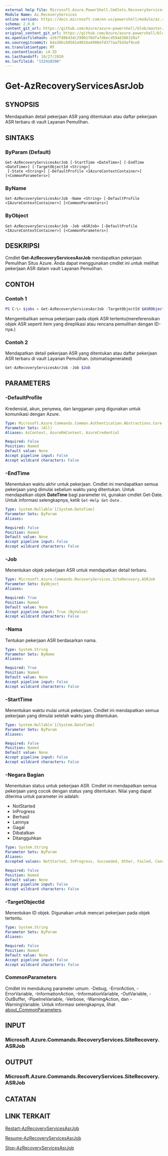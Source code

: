 ```yaml
---
external help file: Microsoft.Azure.PowerShell.Cmdlets.RecoveryServices.SiteRecovery.dll-Help.xml
Module Name: Az.RecoveryServices
online version: https://docs.microsoft.com/en-us/powershell/module/az.recoveryservices/get-azrecoveryservicesasrjob
schema: 2.0.0
content_git_url: https://github.com/Azure/azure-powershell/blob/master/src/RecoveryServices/RecoveryServices/help/Get-AzRecoveryServicesAsrJob.md
original_content_git_url: https://github.com/Azure/azure-powershell/blob/master/src/RecoveryServices/RecoveryServices/help/Get-AzRecoveryServicesAsrJob.md
ms.openlocfilehash: a367fd8643dc29901f8dfafdbecd59a8386320a7
ms.sourcegitcommit: b4a38bcb0501a9016a4998efd377aa75d3ef9ce8
ms.translationtype: MT
ms.contentlocale: id-ID
ms.lasthandoff: 10/27/2020
ms.locfileid: "132410396"
---
```

# Get-AzRecoveryServicesAsrJob

## SYNOPSIS
Mendapatkan detail pekerjaan ASR yang ditentukan atau daftar pekerjaan ASR terbaru di vault Layanan Pemulihan.

## SINTAKS

### ByParam (Default)
```
Get-AzRecoveryServicesAsrJob [-StartTime <DateTime>] [-EndTime <DateTime>] [-TargetObjectId <String>]
 [-State <String>] [-DefaultProfile <IAzureContextContainer>] [<CommonParameters>]
```

### ByName
```
Get-AzRecoveryServicesAsrJob -Name <String> [-DefaultProfile <IAzureContextContainer>] [<CommonParameters>]
```

### ByObject
```
Get-AzRecoveryServicesAsrJob -Job <ASRJob> [-DefaultProfile <IAzureContextContainer>] [<CommonParameters>]
```

## DESKRIPSI
Cmdlet **Get-AzRecoveryServicesAsrJob** mendapatkan pekerjaan Pemulihan Situs Azure.
Anda dapat menggunakan cmdlet ini untuk melihat pekerjaan ASR dalam vault Layanan Pemulihan.

## CONTOH

### Contoh 1
```powershell
PS C:\> $jobs = Get-AzRecoveryServicesAsrJob -TargetObjectId $ASRObjectId
```

Mengembalikan semua pekerjaan pada objek ASR tertentu(mereferensikan objek ASR seperti item yang direplikasi atau rencana pemulihan dengan ID-nya.) 

### Contoh 2

Mendapatkan detail pekerjaan ASR yang ditentukan atau daftar pekerjaan ASR terbaru di vault Layanan Pemulihan. (otomatisgenerated)

```powershell <!-- Aladdin Generated Example --> 
Get-AzRecoveryServicesAsrJob -Job $Job
```

## PARAMETERS

### -DefaultProfile
Kredensial, akun, penyewa, dan langganan yang digunakan untuk komunikasi dengan Azure.


```yaml
Type: Microsoft.Azure.Commands.Common.Authentication.Abstractions.Core.IAzureContextContainer
Parameter Sets: (All)
Aliases: AzContext, AzureRmContext, AzureCredential

Required: False
Position: Named
Default value: None
Accept pipeline input: False
Accept wildcard characters: False
```

### -EndTime
Menentukan waktu akhir untuk pekerjaan.
Cmdlet ini mendapatkan semua pekerjaan yang dimulai sebelum waktu yang ditentukan.
Untuk mendapatkan objek **DateTime** bagi parameter ini, gunakan cmdlet Get-Date.
Untuk informasi selengkapnya, ketik `Get-Help Get-Date` .

```yaml
Type: System.Nullable`1[System.DateTime]
Parameter Sets: ByParam
Aliases:

Required: False
Position: Named
Default value: None
Accept pipeline input: False
Accept wildcard characters: False
```

### -Job
Menentukan objek pekerjaan ASR untuk mendapatkan detail terbaru.

```yaml
Type: Microsoft.Azure.Commands.RecoveryServices.SiteRecovery.ASRJob
Parameter Sets: ByObject
Aliases:

Required: True
Position: Named
Default value: None
Accept pipeline input: True (ByValue)
Accept wildcard characters: False
```

### -Nama
Tentukan pekerjaan ASR berdasarkan nama.

```yaml
Type: System.String
Parameter Sets: ByName
Aliases:

Required: True
Position: Named
Default value: None
Accept pipeline input: False
Accept wildcard characters: False
```

### -StartTime
Menentukan waktu mulai untuk pekerjaan.
Cmdlet ini mendapatkan semua pekerjaan yang dimulai setelah waktu yang ditentukan.

```yaml
Type: System.Nullable`1[System.DateTime]
Parameter Sets: ByParam
Aliases:

Required: False
Position: Named
Default value: None
Accept pipeline input: False
Accept wildcard characters: False
```

### -Negara Bagian
Menentukan status untuk pekerjaan ASR.
Cmdlet ini mendapatkan semua pekerjaan yang cocok dengan status yang ditentukan.
Nilai yang dapat diterima untuk parameter ini adalah:

- NotStarted
- InProgress
- Berhasil
- Lainnya
- Gagal
- Dibatalkan
- Ditangguhkan

```yaml
Type: System.String
Parameter Sets: ByParam
Aliases:
Accepted values: NotStarted, InProgress, Succeeded, Other, Failed, Cancelled, Suspended

Required: False
Position: Named
Default value: None
Accept pipeline input: False
Accept wildcard characters: False
```

### -TargetObjectId
Menentukan ID objek. Digunakan untuk mencari pekerjaan pada objek tertentu.

```yaml
Type: System.String
Parameter Sets: ByParam
Aliases:

Required: False
Position: Named
Default value: None
Accept pipeline input: False
Accept wildcard characters: False
```

### CommonParameters
Cmdlet ini mendukung parameter umum: -Debug, -ErrorAction, -ErrorVariable, -InformationAction, -InformationVariable, -OutVariable, -OutBuffer, -PipelineVariable, -Verbose, -WarningAction, dan -WarningVariable. Untuk informasi selengkapnya, lihat [about_CommonParameters](http://go.microsoft.com/fwlink/?LinkID=113216).

## INPUT

### Microsoft.Azure.Commands.RecoveryServices.SiteRecovery.ASRJob

## OUTPUT

### Microsoft.Azure.Commands.RecoveryServices.SiteRecovery.ASRJob

## CATATAN

## LINK TERKAIT

[Restart-AzRecoveryServicesAsrJob](./Restart-AzRecoveryServicesAsrJob.md)

[Resume-AzRecoveryServicesAsrJob](./Resume-AzRecoveryServicesAsrJob.md)

[Stop-AzRecoveryServicesAsrJob](./Stop-AzRecoveryServicesAsrJob.md)
